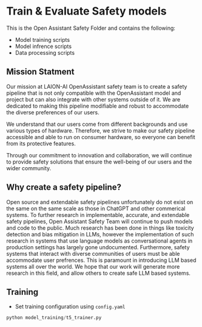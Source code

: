 # Train & Evaluate Safety models

This is the Open Assistant Safety Folder and contains the following:

- Model training scripts
- Model infrence scripts
- Data processing scripts

## Mission Statment

Our mission at LAION-AI OpenAssistant safety team is to create a safety pipeline
that is not only compatible with the OpenAssistant model and project but can
also integrate with other systems outside of it. We are dedicated to making this
pipeline modifiable and robust to accommodate the diverse preferences of our
users.

We understand that our users come from different backgrounds and use various
types of hardware. Therefore, we strive to make our safety pipeline accessible
and able to run on consumer hardware, so everyone can benefit from its
protective features.

Through our commitment to innovation and collaboration, we will continue to
provide safety solutions that ensure the well-being of our users and the wider
community.

## Why create a safety pipeline?

Open source and extendable safety pipelines unfortunately do not exist on the
same on the same scale as those in ChatGPT and other commerical systems. To
further research in implementable, accurate, and extendable safety pipelines,
Open Assistant Safety Team will continue to push models and code to the public.
Much research has been done in things like toxicity detection and bias
mitigation in LLMs, however the implementation of such research in systems that
use language models as conversational agents in production settings has largely
gone undocumented. Furthermore, safety systems that interact with diverse
communities of users must be able accommodate user prefrences. This is paramount
in introducing LLM based systems all over the world. We hope that our work will
generate more research in this field, and allow others to create safe LLM based
systems.

## Training
- Set training configuration using `config.yaml`

```python
python model_training/t5_trainer.py
```